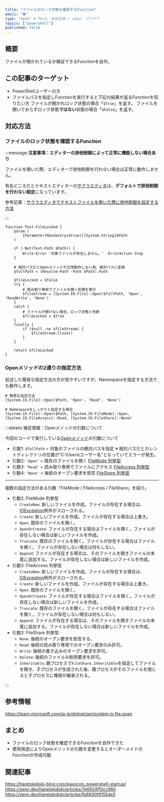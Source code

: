 ```yaml
---
title: "ファイルのロック状態を確認するFunction"
emoji: "⛔"
type: "tech" # tech: 技術記事 / idea: アイデア
topics: ["powershell"]
published: false
---
```

## 概要

ファイルが開かれているか検証できるFunctionを自作。

## この記事のターゲット

- PowerShellユーザーの方
- ファイルパスを指定しFunctionを実行すると下記の結果が返るFunctionを知りたい方
    ファイルが開かれロック状態の場合「`$True`」を返す。
    ファイルを開いておらずロック状態**ではない**状態の場合「`$False`」を返す。

## 対応方法

### ファイルのロック状態を確認するFunction

:::message
**注意事項：エディターの排他制御によって正常に機能しない場合あり**

ファイルを開いた際、エディターで排他制御を行わない場合は正常に動作しません。

有名どころだとテキストエディターの[サクラエディタ](https://github.com/sakura-editor/sakura)は、**デフォルトで排他制御を行わない設定**になっています。

参考記事：[サクラエディタでテキストファイルを開いた際に排他制御を設定する方法](https://pasomaki.com/sakuraeditor-exclusive-lock/)

:::

```powershell:ファイルのロック状態を確認するFunction
function Test-FileLocked {
    param (
        [Parameter(Mandatory=$true)][System.String]$Path
    )

    if (-Not(Test-Path $Path)) {
        Write-Error '対象ファイルが存在しません。' -ErrorAction Stop
    }

    # 相対パスだとOpenメソッドが正常動作しない為、絶対パスに変換
    $fullPath = (Resolve-Path -Path $Path).Path

    $fileLocked = $false
    try {
        # 読み取り専用でファイルを開く処理を実行
        $fileStream = [System.IO.File]::Open($fullPath, 'Open', 'ReadWrite', 'None')
    }
    catch {
        # ファイルが開けない場合、ロック状態と判断
        $fileLocked = $true
    }
    finally {
        if ($null -ne $fileStream) {
            $fileStream.Close()
        }
    }

    return $fileLocked
}
```

### Openメソッドの2通りの指定方法

前述した簡易な指定方法の方が見やすいですが、Namespaceを指定する方法でも動作します。

```powershell:Openメソッドの2通りの指定方法
# 簡易な指定方法
[System.IO.File]::Open($Path, 'Open', 'Read', 'None')

# Namespaceをしっかりと指定する場合
[System.IO.File]::Open($Path, [System.IO.FileMode]::Open, [System.IO.FileAccess]::Read, [System.IO.FileShare]::None)
```

:::details 補足情報：Openメソッドの引数について

今回のコードで実行している[Openメソッド](https://learn.microsoft.com/ja-jp/dotnet/api/system.io.file.open)の引数について

- 引数1: `$fullPath` = 対象のファイルの絶対パスを指定
    ※ 相対パスだとカレントディレクトリの位置が“C:\Users\ユーザー名”となっていてエラーが発生。
- 引数2: `'Open'` = 既存のファイルを開く
    [FileMode 列挙型](https://learn.microsoft.com/ja-jp/dotnet/api/system.io.filemode)
- 引数3: `'Read'` = 読み取り専用でファイルにアクセス
    [FileAccess 列挙型](https://learn.microsoft.com/ja-jp/dotnet/api/system.io.fileaccess)
- 引数4: `'None'` = 後続のオープン要求を拒否
    [FileShare 列挙型](https://learn.microsoft.com/ja-jp/dotnet/api/system.io.fileshare)

-----

複数の指定方法がある引数「FileMode / FileAccess / FileShare」を紹介。

- 引数2: FileMode 列挙型
    - `CreateNew`: 新しいファイルを作成。ファイルが存在する場合は、[IOException](https://learn.microsoft.com/ja-jp/dotnet/api/system.io.ioexception)例外がスローされる。
    - `Create`: 新しいファイルを作成。ファイルが存在する場合は上書き。
    - `Open`: 既存のファイルを開く。
    - `OpenOrCreate`: ファイルが存在する場合はファイルを開く。ファイルが存在しない場合は新しいファイルを作成。
    - `Truncate`: 既存のファイルを開く。ファイルが存在する場合はファイルを開く。ファイルが存在しない場合は何もしない。
    - `Append`: ファイルが存在する場合は、そのファイルを開きファイルの末尾に追加する。ファイルが存在しない場合は新しいファイルを作成。
- 引数3: FileAccess 列挙型
    - `CreateNew`: 新しいファイルを作成。ファイルが存在する場合は、[IOException](https://learn.microsoft.com/ja-jp/dotnet/api/system.io.ioexception)例外がスローされる。
    - `Create`: 新しいファイルを作成。ファイルが存在する場合は上書き。
    - `Open`: 既存のファイルを開く。
    - `OpenOrCreate`: ファイルが存在する場合はファイルを開く。ファイルが存在しない場合は新しいファイルを作成。
    - `Truncate`: 既存のファイルを開く。ファイルが存在する場合はファイルを開く。ファイルが存在しない場合は何もしない。
    - `Append`: ファイルが存在する場合は、そのファイルを開きファイルの末尾に追加する。ファイルが存在しない場合は新しいファイルを作成。
- 引数3: FileShare 列挙型
    - `None`: 後続のオープン要求を拒否する。
    - `Read`: 後続の読み取り専用でのオープン要求のみ許可。
    - `Write`: 後続の書き込みのオープン要求を許可。
    - `Delete`: 後続のファイルの削除要求を許可。
    - `Inheritable`: 親プロセスで`FileShare.Inheritable`を指定してファイルを開き、子プロセスが生成された後、親プロセスがそのファイルを閉じると子プロセスに権限が継承される。

:::

## 参考情報

https://learn.microsoft.com/ja-jp/dotnet/api/system.io.file.open


## まとめ

- ファイルのロック状態を確認できるFunctionを自作できた
- 使用用途によりOpenメソッドの引数を変更するとオーダーメイドのFunctionが作成可能

## 関連記事

https://haretokidoki-blog.com/pasocon_powershell-startup/
https://zenn.dev/haretokidoki/articles/7e6924ff0cc960
https://zenn.dev/haretokidoki/articles/fb6830f9155de5
